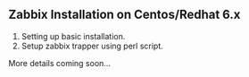 ## Zabbix Installation on Centos/Redhat 6.x

1. Setting up basic installation.
2. Setup zabbix trapper using perl script.

More details coming soon...